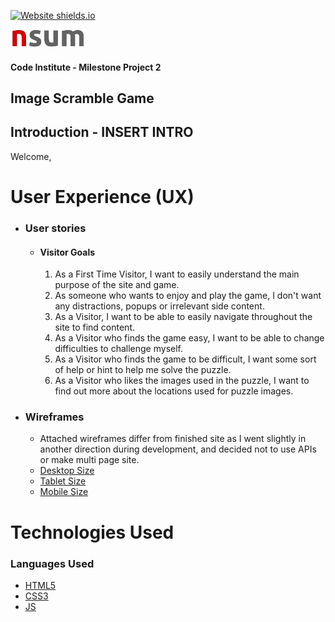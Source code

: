 [![Website shields.io](https://img.shields.io/website-up-down-green-red/http/shields.io.svg)](http://shields.io/)

![logo](assets/images/readmeImages/nsum-120.png "nsum logo")

#### Code Institute - Milestone Project 2 
## Image Scramble Game

## Introduction - INSERT INTRO
Welcome, 

# User Experience (UX)

+   ### User stories

    +   #### Visitor Goals

        1. As a First Time Visitor, I want to easily understand the main purpose of the site and game.
		2. As someone who wants to enjoy and play the game, I don't want any distractions, popups or irrelevant side content. 
        3. As a Visitor, I want to be able to easily navigate throughout the site to find content.
		4. As a Visitor who finds the game easy, I want to be able to change difficulties to challenge myself.
        5. As a Visitor who finds the game to be difficult, I want some sort of help or hint to help me solve the puzzle.
        6. As a Visitor who likes the images used in the puzzle, I want to find out more about the locations used for puzzle images.

+   ### Wireframes 
    + Attached wireframes differ from finished site as I went slightly in another direction during development, 
        and decided not to use APIs or make multi page site.
    + [Desktop Size](/assets/images/readmeImages/desktopWF.png)
    + [Tablet Size](/assets/images/readmeImages/tabletWF.png)
    + [Mobile Size](/assets/images/readmeImages/mobileWF.png)

# Technologies Used

### Languages Used

+   [HTML5](https://en.wikipedia.org/wiki/HTML5)
+   [CSS3](https://en.wikipedia.org/wiki/Cascading_Style_Sheets)
+   [JS](https://en.wikipedia.org/wiki/JavaScript)